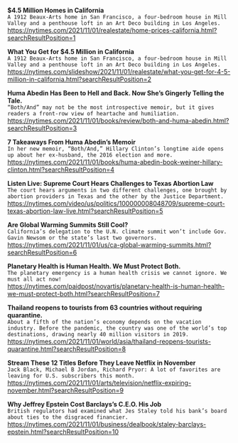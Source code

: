**$4.5 Million Homes in California**\
`A 1912 Beaux-Arts home in San Francisco, a four-bedroom house in Mill Valley and a penthouse loft in an Art Deco building in Los Angeles.`\
https://nytimes.com/2021/11/01/realestate/home-prices-california.html?searchResultPosition=1

**What You Get for $4.5 Million in California**\
`A 1912 Beaux-Arts home in San Francisco, a four-bedroom house in Mill Valley and a penthouse loft in an Art Deco building in Los Angeles.`\
https://nytimes.com/slideshow/2021/11/01/realestate/what-you-get-for-4-5-million-in-california.html?searchResultPosition=2

**Huma Abedin Has Been to Hell and Back. Now She’s Gingerly Telling the Tale.**\
`“Both/And” may not be the most introspective memoir, but it gives readers a front-row view of heartache and humiliation.`\
https://nytimes.com/2021/11/01/books/review/both-and-huma-abedin.html?searchResultPosition=3

**7 Takeaways From Huma Abedin’s Memoir**\
`In her new memoir, “Both/And,” Hillary Clinton’s longtime aide opens up about her ex-husband, the 2016 election and more.`\
https://nytimes.com/2021/11/01/books/huma-abedin-book-weiner-hillary-clinton.html?searchResultPosition=4

**Listen Live: Supreme Court Hears Challenges to Texas Abortion Law**\
`The court hears arguments in two different challenges, one brought by abortion providers in Texas and the other by the Justice Department.`\
https://nytimes.com/video/us/politics/100000008048709/supreme-court-texas-abortion-law-live.html?searchResultPosition=5

**Are Global Warming Summits Still Cool?**\
`California’s delegation to the U.N. climate summit won’t include Gov. Gavin Newsom or the state’s last two governors.`\
https://nytimes.com/2021/11/01/us/ca-global-warming-summits.html?searchResultPosition=6

**Planetary Health is Human Health. We Must Protect Both.**\
`The planetary emergency is a human health crisis we cannot ignore. We must all act now!`\
https://nytimes.com/paidpost/novartis/planetary-health-is-human-health-we-must-protect-both.html?searchResultPosition=7

**Thailand reopens to tourists from 63 countries without requiring quarantine.**\
`About a fifth of the nation’s economy depends on the vacation industry. Before the pandemic, the country was one of the world’s top destinations, drawing nearly 40 million visitors in 2019.`\
https://nytimes.com/2021/11/01/world/asia/thailand-reopens-tourists-quarantine.html?searchResultPosition=8

**Stream These 12 Titles Before They Leave Netflix in November**\
`Jack Black, Michael B Jordan, Richard Pryor: A lot of favorites are leaving for U.S. subscribers this month.`\
https://nytimes.com/2021/11/01/arts/television/netflix-expiring-november.html?searchResultPosition=9

**Why Jeffrey Epstein Cost Barclays’s C.E.O. His Job**\
`British regulators had examined what Jes Staley told his bank’s board about ties to the disgraced financier.`\
https://nytimes.com/2021/11/01/business/dealbook/staley-barclays-epstein.html?searchResultPosition=10

